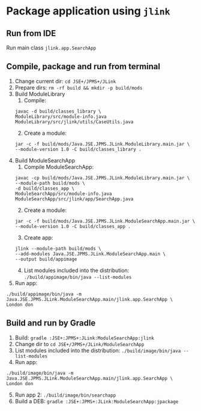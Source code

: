 # Package application using `jlink`

## Run from IDE

Run main class `jlink.app.SearchApp`

## Compile, package and run from terminal

1. Change current dir: `cd JSE+/JPMS+/JLink`
2. Prepare dirs: `rm -rf build && mkdir -p build/mods`
3. Build ModuleLibrary
   1. Compile: 
   ```
   javac -d build/classes_library \
   ModuleLibrary/src/module-info.java ModuleLibrary/src/jlink/utils/CaseUtils.java
   ```
   2. Create a module:
   ```
   jar -c -f build/mods/Java.JSE.JPMS.JLink.ModuleLibrary.main.jar \
   --module-version 1.0 -C build/classes_library .
   ```
4. Build ModuleSearchApp
   1. Compile ModuleSearchApp:
   ```
   javac -cp build/mods/Java.JSE.JPMS.JLink.ModuleLibrary.main.jar \
   --module-path build/mods \
   -d build/classes_app \
   ModuleSearchApp/src/module-info.java ModuleSearchApp/src/jlink/app/SearchApp.java
   ```
   2. Create a module: 
   ```
   jar -c -f build/mods/Java.JSE.JPMS.JLink.ModuleSearchApp.main.jar \
   --module-version 1.0 -C build/classes_app .
   ```
   3. Create app:
   ```
   jlink --module-path build/mods \
   --add-modules Java.JSE.JPMS.JLink.ModuleSearchApp.main \
   --output build/appimage
   ```
   4. List modules included into the distribution: `./build/appimage/bin/java --list-modules`
5. Run app: 
```
./build/appimage/bin/java -m Java.JSE.JPMS.JLink.ModuleSearchApp.main/jlink.app.SearchApp \
London don
```

## Build and run by Gradle
1. Build: `gradle :JSE+:JPMS+:JLink:ModuleSearchApp:jlink`
2. Change dir to `cd JSE+/JPMS+/JLink/ModuleSearchApp`
3. List modules included into the distribution: `./build/image/bin/java --list-modules`
4. Run app:
```
./build/image/bin/java -m Java.JSE.JPMS.JLink.ModuleSearchApp.main/jlink.app.SearchApp \
London don
```
5. Run app 2: `./build/image/bin/searchapp`
6. Build a DEB: `gradle :JSE+:JPMS+:JLink:ModuleSearchApp:jpackage`
